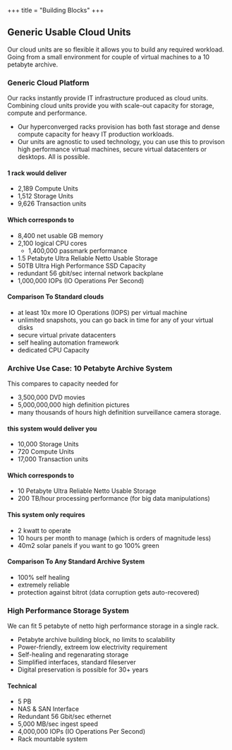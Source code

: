 +++
title = "Building Blocks"
+++

## Generic Usable Cloud Units

Our cloud units are so flexible it allows you to build any required workload.
Going from a small environment for couple of virtual machines to a 10 petabyte archive.

### Generic Cloud Platform

Our racks instantly provide IT infrastructure produced as cloud units. 
Combining cloud units provide you with scale-out capacity for storage, compute and performance.

- Our hyperconverged racks provision has both fast storage and dense compute capacity for heavy IT production workloads.
- Our units are agnostic to used technology, you can use this to provison high performance virtual machines, secure virtual datacenters or desktops. All is possible.  

#### 1 rack would deliver 

- 2,189 Compute Units
- 1,512 Storage Units
- 9,626 Transaction units

#### Which corresponds to

* 8,400 net usable GB memory
* 2,100 logical CPU cores
    * 1,400,000 passmark performance
* 1.5 Petabyte Ultra Reliable Netto Usable Storage
* 50TB Ultra High Performance SSD Capacity
* redundant 56 gbit/sec internal network backplane
* 1,000,000 IOPs (IO Operations Per Second)

#### Comparison To Standard clouds

* at least 10x more IO Operations (IOPS) per virtual machine
* unlimited snapshots, you can go back in time for any of your virtual disks
* secure virtual private datacenters
* self healing automation framework
* dedicated CPU Capacity


### Archive Use Case: 10 Petabyte Archive System

This compares to capacity needed for 

- 3,500,000 DVD movies
- 5,000,000,000 high definition pictures
- many thousands of hours high definition surveillance camera storage.

#### this system would deliver you

- 10,000 Storage Units
- 720 Compute Units
- 17,000 Transaction units

#### Which corresponds to

* 10 Petabyte Ultra Reliable Netto Usable Storage
* 200 TB/hour processing performance (for big data manipulations)

#### This system only requires

* 2 kwatt to operate
* 10 hours per month to manage (which is orders of magnitude less)
* 40m2 solar panels if you want to go 100% green

#### Comparison To Any Standard Archive System

* 100% self healing
* extremely reliable
* protection against bitrot (data corruption gets auto-recovered)


### High Performance Storage System

We can fit 5 petabyte of netto high performance storage in a single rack. 

* Petabyte archive building block, no limits to scalability
* Power-friendly, extreem low electrivity requirement
* Self-healing and regenarating storage
* Simplified interfaces, standard fileserver
* Digital preservation is possible for 30+ years

#### Technical

* 5 PB
* NAS & SAN Interface
* Redundant 56 Gbit/sec ethernet
* 5,000 MB/sec ingest speed
* 4,000,000 IOPs (IO Operations Per Second)
* Rack mountable system


<style type="text/css">
.gener8Logo {margin: -15px 0 0 0;}
	.title { display: none;}
	.separator-2 { display: none;}
	.separator-2 + p { display: none;}
</style>
